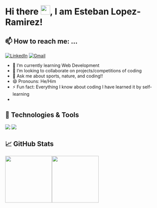 # Hi there <img src="https://raw.githubusercontent.com/MartinHeinz/MartinHeinz/master/wave.gif" width="30px">, I am Esteban Lopez-Ramirez!

## 📫 How to reach me: ...
<p align="left">
   <a href="https://www.linkedin.com/in/esteban-lopezramirez/"><img alt="LinkedIn" src="https://img.shields.io/badge/-EstebanLopez-black?style=flat-square&logo=Linkedin&logoColor=white&link=https://www.linkedin.com/in/dewithmiramon/"></a>
   <a href="mailto:eslopezra@unal.edu.co"><img alt="Gmail" src="https://img.shields.io/badge/-eslopezra@unal.edu.co-black?style=flat-square&logo=Gmail&logoColor=white&link=mailto:eslopezra@unal.edu.co"></a>
</p>

<!-- **estebanlope/estebanlope** is a ✨ _special_ ✨ repository because its `README.md` (this file) appears on your GitHub profile. -->
<!-- 
Here are some ideas to get you started: -->

<!-- - 🔭 I’m currently working on  -->
- 🌱 I’m currently learning Web Development
- 👯 I’m looking to collaborate on projects/competitions of coding
- 💬 Ask me about sports, nature, and coding!!
- 😄 Pronouns: He/Him
- ⚡ Fun fact: Everything I know about coding I have learned it by self-learning
- <!-- - 🤔 I’m looking for help with ... -->

## 🔧 Technologies & Tools
![](https://img.shields.io/badge/Code-Python-informational?style=flat&logo=python&logoColor=white&color=black)
![](https://img.shields.io/badge/Code-JavaScript-informational?style=flat&logo=javascript&logoColor=white&color=black)

## &#x1f4c8; GitHub Stats
<a href="https://github.com/estebanlope"><img height="150px" src="https://github-readme-stats.vercel.app/api?username=estebanlope&show_icons=true&hide_title=true&hide_border=true&bg_color=000000&tex&title_color=FFFFFF"/><img height="150px" src="https://github-readme-stats.vercel.app/api/top-langs/?username=estebanlope&show_icons=true&layout=compact&langs_count=6&hide_title=true&hide_border=true&bg_color=000000&tex&title_color=FFFFFF"/></a>

